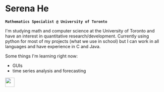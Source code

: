 # Serena He

**`Mathematics Specialist @ University of Toronto`**

I'm studying math and computer science at the University of Toronto and have an interest in quantitative research/development. Currently using python for most of my projects (what we use in school) but I can work in all languages and have experience in C and Java.

Some things I'm learning right now:
  - GUIs
  - time series analysis and forecasting

  <p align="left">
    <a href="https://www.linkedin.com/in/serenahe/">
      <img width=30, src="https://cdn.jsdelivr.net/gh/devicons/devicon/icons/linkedin/linkedin-original.svg" />
  </p>
